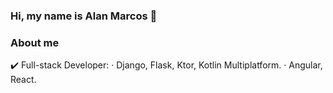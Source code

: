 ### Hi, my name is Alan Marcos 👋

### About me

✔️ Full-stack Developer:
                ‧ Django, Flask, Ktor, Kotlin Multiplatform.
                ‧ Angular, React.

